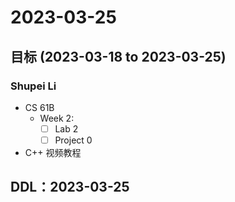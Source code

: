# 2023-03-25
## 目标 (2023-03-18 to 2023-03-25)
### Shupei Li
- CS 61B
    - Week 2: 
        - [ ] Lab 2
        - [ ] Project 0
- C++ 视频教程

## DDL：2023-03-25
